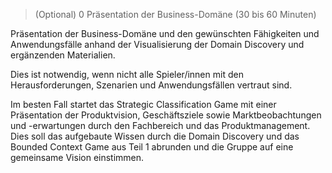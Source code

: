 > (Optional) 0 Präsentation der Business-Domäne (30 bis 60 Minuten)

Präsentation der Business-Domäne und den gewünschten Fähigkeiten und Anwendungsfälle anhand der Visualisierung der Domain Discovery
und ergänzenden Materialien.

Dies ist notwendig, wenn nicht alle Spieler/innen mit den Herausforderungen, Szenarien und Anwendungsfällen vertraut sind.


Im besten Fall startet das Strategic Classification Game mit
einer Präsentation der Produktvision, Geschäftsziele sowie Marktbeobachtungen und -erwartungen durch den Fachbereich
und das Produktmanagement. Dies soll das aufgebaute Wissen durch die Domain Discovery und das Bounded Context Game aus
Teil 1 abrunden und die Gruppe auf eine gemeinsame Vision einstimmen.
